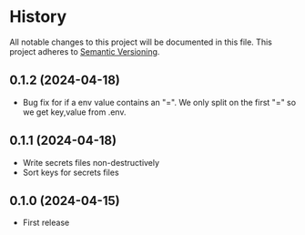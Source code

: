 # History

All notable changes to this project will be documented in this file. This project adheres to [Semantic Versioning](http://semver.org/).

## 0.1.2 (2024-04-18)

- Bug fix for if a env value contains an "=". We only split on the first "=" so we get key,value from .env.

## 0.1.1 (2024-04-18)

- Write secrets files non-destructively
- Sort keys for secrets files

## 0.1.0 (2024-04-15)

- First release
